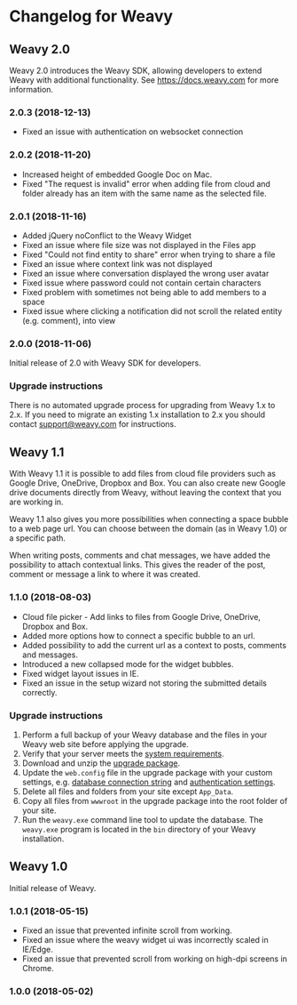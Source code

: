 # Changelog for Weavy

## Weavy 2.0

Weavy 2.0 introduces the Weavy SDK, allowing developers to extend Weavy with additional 
functionality. See https://docs.weavy.com for more information.

### 2.0.3 (2018-12-13)

* Fixed an issue with authentication on websocket connection

### 2.0.2 (2018-11-20)

* Increased height of embedded Google Doc on Mac.
* Fixed "The request is invalid" error when adding file from cloud and folder already has an item with the same name as the selected file.

### 2.0.1 (2018-11-16)

* Added jQuery noConflict to the Weavy Widget
* Fixed an issue where file size was not displayed in the Files app
* Fixed "Could not find entity to share" error when trying to share a file
* Fixed an issue where context link was not displayed
* Fixed an issue where conversation displayed the wrong user avatar
* Fixed issue where password could not contain certain characters
* Fixed problem with sometimes not being able to add members to a space
* Fixed issue where clicking a notification did not scroll the related entity (e.g. comment), into view 

### 2.0.0 (2018-11-06)

Initial release of 2.0 with Weavy SDK for developers.

### Upgrade instructions

There is no automated upgrade process for upgrading from Weavy 1.x to 2.x. If you need to migrate
an existing 1.x installation to 2.x you should contact support@weavy.com for instructions.

## Weavy 1.1

With Weavy 1.1 it is possible to add files from cloud file providers such as Google Drive, OneDrive, 
Dropbox and Box. You can also create new Google drive documents directly from Weavy, without leaving
the context that you are working in.

Weavy 1.1 also gives you more possibilities when connecting a space bubble to a web page url. You
can choose between the domain (as in Weavy 1.0) or a specific path.

When writing posts, comments and chat messages, we have added the possibility to attach contextual 
links. This gives the reader of the post, comment or message a link to where it was created.

### 1.1.0 (2018-08-03)

* Cloud file picker - Add links to files from Google Drive, OneDrive, Dropbox and Box.
* Added more options how to connect a specific bubble to an url.
* Added possibility to add the current url as a context to posts, comments and messages.
* Introduced a new collapsed mode for the widget bubbles.
* Fixed widget layout issues in IE.
* Fixed an issue in the setup wizard not storing the submitted details correctly.

### Upgrade instructions

1. Perform a full backup of your Weavy database and the files in your Weavy web site before applying the upgrade.
2. Verify that your server meets the [system requirements](http://docs.weavy.com/installation/on-prem#system-requirements).
3. Download and unzip the [upgrade package](http://files.weavy.com/releases/weavy-latest.zip).
4. Update the `web.config` file in the upgrade package with your custom settings, e.g. [database connection string](http://docs.weavy.com/developers/connection-string) and [authentication settings](http://docs.weavy.com/manual/manage/authentication-settings).
5. Delete all files and folders from your site except `App_Data`.
6. Copy all files from `wwwroot` in the upgrade package into the root folder of your site.
7. Run the `weavy.exe` command line tool to update the database. The `weavy.exe` program is located in the `bin` directory of your Weavy installation.

## Weavy 1.0

Initial release of Weavy.

### 1.0.1 (2018-05-15)

* Fixed an issue that prevented infinite scroll from working.
* Fixed an issue where the weavy widget ui was incorrectly scaled in IE/Edge.
* Fixed an issue that prevented scroll from working on high-dpi screens in Chrome.

### 1.0.0 (2018-05-02)

